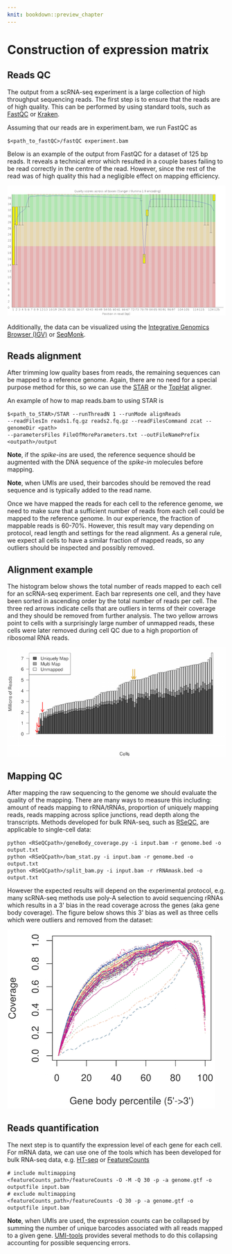 ```yaml
---
knit: bookdown::preview_chapter
---
```


# Construction of expression matrix

## Reads QC

The output from a scRNA-seq experiment is a large collection of high throughput sequencing reads. The first step is to ensure that the reads are of high quality. This can be performed by using standard tools, such as [FastQC](http://www.bioinformatics.babraham.ac.uk/projects/fastqc/) or [Kraken](http://www.ebi.ac.uk/research/enright/software/kraken). 

Assuming that our reads are in experiment.bam, we run FastQC as
```
$<path_to_fastQC>/fastQC experiment.bam
```

Below is an example of the output from FastQC for a dataset of 125 bp reads. It reveals a technical error which resulted in a couple bases failing to be read correctly in the centre of the read. However, since the rest of the read was of high quality this had a negligible effect on mapping efficiency.

![](figures/per_base_quality.png)

Additionally, the data can be visualized using the [Integrative Genomics Browser (IGV)](https://www.broadinstitute.org/igv/) or [SeqMonk](http://www.bioinformatics.babraham.ac.uk/projects/seqmonk/).

## Reads alignment

After trimming low quality bases from reads, the remaining sequences can
be mapped to a reference genome. Again, there are no need for a special purpose
method for this, so we can use the
[STAR](https://github.com/alexdobin/STAR) or the [TopHat](https://ccb.jhu.edu/software/tophat/index.shtml) aligner.

An example of how to map reads.bam to using STAR is

```
$<path_to_STAR>/STAR --runThreadN 1 --runMode alignReads
--readFilesIn reads1.fq.gz reads2.fq.gz --readFilesCommand zcat --genomeDir <path>
--parametersFiles FileOfMoreParameters.txt --outFileNamePrefix <outpath>/output
```

__Note__, if the _spike-ins_ are used, the reference sequence should be augmented with the DNA sequence of the _spike-in_ molecules before mapping.

__Note__, when UMIs are used, their barcodes should be removed the read sequence and is typically added to the read name.

Once we have mapped the reads for each cell to the reference genome,
we need to make sure that a sufficient number of reads from each cell
could be mapped to the reference genome. In our experience, the
fraction of mappable reads is 60-70%. However, this result may vary
depending on protocol, read length and settings for the read
alignment. As a general rule, we expect all cells to have a similar
fraction of mapped reads, so any outliers should be inspected and
possibly removed.

## Alignment example

The histogram below shows the total number of reads mapped to each
cell for an scRNA-seq experiment. Each bar represents one cell, and
they have been sorted in ascending order by the total number of reads
per cell. The three red arrows indicate cells that are outliers in
terms of their coverage and they should be removed from further
analysis. The two yellow arrows point to cells with a surprisingly
large number of unmapped reads, these cells were later removed during 
cell QC due to a high proportion of ribosomal RNA reads. 

![](figures/Bergiers_exp1_mapping_by_cell.png)

## Mapping QC

After mapping the raw sequencing to the genome we should evaluate the quality of the mapping. There are many ways to measure this including: amount of reads mapping to rRNA/tRNAs, proportion of uniquely mapping reads, reads mapping across splice junctions, read depth along the transcripts. Methods developed for bulk RNA-seq, such as [RSeQC](http://rseqc.sourceforge.net/), are applicable to single-cell data:

```
python <RSeQCpath>/geneBody_coverage.py -i input.bam -r genome.bed -o output.txt
python <RSeQCpath>/bam_stat.py -i input.bam -r genome.bed -o output.txt
python <RSeQCpath>/split_bam.py -i input.bam -r rRNAmask.bed -o output.txt
```

However the expected results will depend on the experimental protocol, e.g. many scRNA-seq methods use poly-A selection to avoid sequencing rRNAs which results in a 3' bias in the read coverage across the genes (aka gene body coverage). The figure below shows this 3' bias as well as three cells which were outliers and removed from the dataset:

![](figures/Exp1_RSEQC_geneBodyCoverage_plot_Combined.png)

## Reads quantification

The next step is to quantify the expression level of each gene for
each cell. For mRNA data, we can use one of the tools which has been
developed for bulk RNA-seq data, e.g. [HT-seq](http://www-huber.embl.de/users/anders/HTSeq/) or [FeatureCounts](http://subread.sourceforge.net/)

```
# include multimapping
<featureCounts_path>/featureCounts -O -M -Q 30 -p -a genome.gtf -o outputfile input.bam
# exclude multimapping
<featureCounts_path>/featureCounts -Q 30 -p -a genome.gtf -o outputfile input.bam
```

__Note__, when UMIs are used, the expression counts can be collapsed by summing the number of unique barcodes associated with all reads mapped to a given gene. [UMI-tools](https://github.com/CGATOxford/UMI-tools) provides several methods to do this collapsing accounting for possible sequencing errors.
